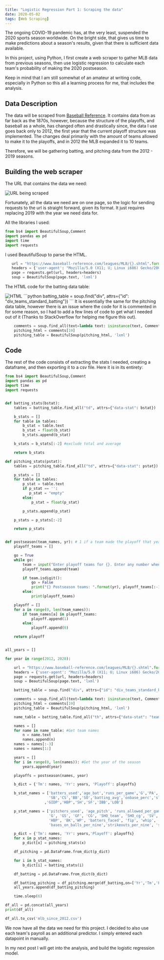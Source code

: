 ```yaml
---
title: "Logistic Regression Part 1: Scraping the data"
date: 2020-05-02
tags: [Web Scraping]
---
```

The ongoing COVID-19 pandemic has, at the very least, suspended the 2020 sports season worldwide. On the bright side, that gives us time to make predictions about a season's results, given that there is sufficient data available.

In this project, using Python, I first create a web scraper to gather MLB data from previous seasons, then use logistic regression to calculate each team's probability of making the 2020 postseason.

Keep in mind that I am still somewhat of an amateur at writing code, especially in Python so this all a learning process for me, that includes the analysis.

## Data Description
The data will be scraped from [Baseball Reference]("https://www.baseball-reference.com"). It contains data from as far back as the 1870s, however, because the structure of the playoffs, and baseball as a whole, has changed often and drastically since, the data I use goes back only to 2012, the first year that the current playoff structure was implemented. The changes deal primarily with the amount of teams allowed to make it to the playoffs, and in 2012 the MLB expanded it to 10 teams.    

Therefore, we will be gathering batting, and pitching data from the 2012 - 2019 seasons.

## Building the web scraper
The URL that contains the data we need:

<img src="{{ site.url }}{{ site.baseurl }}/images/bsbrefurl.png" alt="URL being scraped">

Fortunately, all the data we need are on one page, so the logic for sending requests to the url is straight forward, given its format. It just requires replacing 2019 with the year we need data for.

All the libraries I used:
```python
from bs4 import BeautifulSoup,Comment
import pandas as pd
import time
import requests
```

I used BeautifulSoup to parse the HTML.
```python
   url = "https://www.baseball-reference.com/leagues/MLB/{}.shtml".format(year)
   headers = {'user-agent': "Mozilla/5.0 (X11; U; Linux i686) Gecko/20071127 Firefox/2.0.0.11"}
   page = requests.get(url, headers=headers)
   soup = BeautifulSoup(page.text, 'lxml')
```
The HTML code for the batting data table:

<img src="{{ site.url }}{{ site.baseurl }}/images/battingtable.png" alt="HTML">
```python
   batting_table = soup.find("div", attrs={"id": "div_teams_standard_batting"})
```
It is essentially the same for the pitching data table, however there is an issue where the code for it is commented in for some reason, so I had to add a few lines of code to get what I needed out of it (Thanks to StackOverflow for helping me figure this out).

```python
    comments = soup.find_all(text=lambda text: isinstance(text, Comment))
    pitching_html = comments[19]
    pitching_table = BeautifulSoup(pitching_html, 'lxml')
```
## Code
The rest of the code consists of extracting the stats I needed, creating a dataframe, and then exporting it to a csv file. Here it is in its entirety:

```python
from bs4 import BeautifulSoup,Comment
import pandas as pd
import time
import requests


def batting_stats(bstat):
    tables = batting_table.find_all("td", attrs={"data-stat": bstat})

    b_stats = []
    for table in tables:
        b_stat = table.text
        b_stat = float(b_stat)
        b_stats.append(b_stat)

    b_stats = b_stats[:-2] #exclude total and average

    return b_stats

def pitching_stats(pstat):
    tables = pitching_table.find_all("td", attrs={"data-stat": pstat})

    p_stats = []
    for table in tables:
        p_stat = table.text
        if p_stat == '':
           p_stat = "empty"
        else:
            p_stat = float(p_stat)

        p_stats.append(p_stat)

    p_stats = p_stats[:-2]

    return p_stats


def postseason(team_names, yr): # 1 if a team made the playoff that year 0 if not
    playoff_teams = []

    go = True
    while go:
        team = input("Enter playoff teams for {}. Enter any number when all are in \n".format(yr))
        playoff_teams.append(team)

        if team.isdigit():
            go = False
            print("{} Postseason teams: ".format(yr), playoff_teams[:-1])
        else:
            print(playoff_teams)

    playoff = []
    for a in range(0, len(team_names)):
        if team_names[a] in playoff_teams:
            playoff.append(1)
        else:
            playoff.append(0)

    return playoff


all_years = []

for year in range(2012, 2020):

    url = "https://www.baseball-reference.com/leagues/MLB/{}.shtml".format(year)
    headers = {'user-agent': "Mozilla/5.0 (X11; U; Linux i686) Gecko/20071127 Firefox/2.0.0.11"}
    page = requests.get(url, headers=headers)
    soup = BeautifulSoup(page.text, 'lxml')

    batting_table = soup.find("div", attrs={"id": "div_teams_standard_batting"})

    comments = soup.find_all(text=lambda text: isinstance(text, Comment))
    pitching_html = comments[19]
    pitching_table = BeautifulSoup(pitching_html, 'lxml')

    name_table = batting_table.find_all("th", attrs={"data-stat": "team_ID"})

    names = []
    for name in name_table: #Get team names
        n = name.text
        names.append(n)
    names = names[:-3]
    names = names[1:]

    years = []
    for i in range(0, len(names)): #Get the year of the season
        years.append(year)

    playoffs = postseason(names, year)

    b_dict = {'Tm': names, 'Yr': years, 'Playoff': playoffs}

    b_stat_names = ['batters_used','age_bat','runs_per_game','G','PA','AB','R','H','2B','3B','HR','RBI',
                    'SB','CS','BB','SO','batting_avg','onbase_perc','slugging_perc','onbase_plus_slugging','TB'
                  ,'GIDP','HBP','SH','SF','IBB','LOB']

    p_stat_names = ['pitchers_used', 'age_pitch', 'runs_allowed_per_game', 'W', 'L', 'win_loss_perc', 'earned_run_avg',
                    'G', 'GS', 'GF', 'CG', 'SHO_team', 'SHO_cg', 'SV', 'IP', 'H', 'R', 'ER', 'HR', 'BB', 'IBB', 'SO',
                    'HBP', 'BK','WP', 'batters_faced', 'fip', 'whip', 'hits_per_nine', 'home_runs_per_nine',
                    'bases_on_balls_per_nine','strikeouts_per_nine', 'strikeouts_per_base_on_balls', 'LOB']

    p_dict = {'Tm': names, 'Yr': years,'Playoff': playoffs}
    for x in p_stat_names:
        p_dict[x] = pitching_stats(x)

    df_pitching = pd.DataFrame.from_dict(p_dict)

    for i in b_stat_names:
        b_dict[i] = batting_stats(i)

    df_batting = pd.DataFrame.from_dict(b_dict)

    df_batting_pitching = df_pitching.merge(df_batting,on=['Yr','Tm','Playoff'],how='left',suffixes=('_pitching','_batting'))
    all_years.append(df_batting_pitching)

    time.sleep(6)

df_all = pd.concat(all_years)
print(df_all)

df_all.to_csv('mlb_since_2012.csv')
```

We now have all the data we need for this project. I decided to also use each team's payroll as an additional predictor. I simply entered each datapoint in manually.

In my next post I will get into the analysis, and build the logistic regression model.
